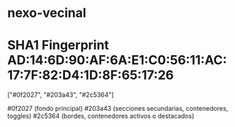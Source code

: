 # nexo-vecinal

# SHA1 Fingerprint    AD:14:6D:90:AF:6A:E1:C0:56:11:AC:17:7F:82:D4:1D:8F:65:17:26


["#0f2027", "#203a43", "#2c5364"]

#0f2027 (fondo principal)
#203a43 (secciones secundarias, contenedores, toggles)
#2c5364 (bordes, contenedores activos o destacados)
